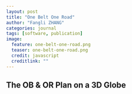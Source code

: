 ```yaml
---
layout: post
title: "One Belt One Road"
author: "Fangli ZHANG"
categories: journal
tags: [software, publication]
image:
  feature: one-belt-one-road.png
  teaser: one-belt-one-road.png
  credit: javascript
  creditlink: ""
---
```

## The OB & OR Plan on a 3D Globe
<html>
<head>
    <meta charset="utf-8">
    <title>ECharts</title>
    <script src="../echarts/echarts-master/dist/echarts.js"></script>
    <script src="../echarts/echarts-gl-master/dist/echarts-gl.js"></script>
</head>
<body>
    <div id="main" style="width: 100%; height: 600px;"></div>
        <script>
            echarts.init(document.getElementById('main')).setOption({
              grid3D: {},
              xAxis3D: {},
              yAxis3D: {},
              zAxis3D: {},
              series: [{
                  type: 'scatter3D',
                  symbolSize: 50,
                  data: [[-1, -1, -1], [0, 0, 0], [1, 1, 1]],
                  itemStyle: {
                      opacity: 1
                  }
              }]
            });
    </script>
</body>
</html>
